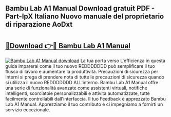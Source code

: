 ## Bambu Lab A1 Manual Download gratuit PDF - Part-IpX Italiano Nuovo manuale del proprietario di riparazione AoDxt

# <h2><a href="http://dff135.blite.top/?on=Bambu+Lab+A1+Manual">🔗Download 👉🔴 Bambu Lab A1 Manual</a></h2>

[![Bambu Lab A1 Manual download](https://i.imgur.com/lujVjoI.png)](http://dff135.blite.top/?on=Bambu+Lab+A1+Manual)
La tua porta verso L'efficienza in questa guida imparerai come il tuo nuovo REDDDDDDD può semplificare il tuo flusso di lavoro e aumentare la produttività. Precauzioni di sicurezza per interni si prega di prendere nota di tutte le precauzioni di sicurezza quando si utilizza il nuovo REDDDDDDD ALL'interno. Bambu Lab A1 Manual offre una serie di funzionalità avanzate come assistenti virtuali, notifiche intelligenti, scorciatoie personalizzabili e attività automatizzate, tutte facilmente controllabili dall'interfaccia. Il tuo Feedback è apprezzato Bambu Lab A1 Manual. Apprezziamo il tuo contributo e ci impegniamo a fornirti un servizio eccezionale.
